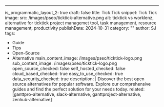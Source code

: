 ---
is_programmatic_layout_2: true
draft: false
title: Tick Tick
snippet: Tick Tick
image:
  src: /images/pseo/ticktick-alternative.png
  alt: ticktick vs worklenz, alternative for ticktick project managemet tool, task management, resource management, productivity
publishDate: 2024-10-31
category: ""
author: SJ
tags:
  - Guide
  - Tips
  - Open-Source
  - Alternative
main_content_image: /images/pseo/ticktick-logo.png
sub_content_image: /images/pseo/ticktick-logo.png
open_source_checked: false
self_hosted_checked: false
cloud_based_checked: true
easy_to_use_checked: true
data_security_checked: true
description: |
   Discover the best open source alternatives for popular software. Explore our comprehensive guides and find the perfect solution for your needs today.
related: [ganttpro-alternative, slack-alternative, ganttproject-alternative, zenhub-alternative]